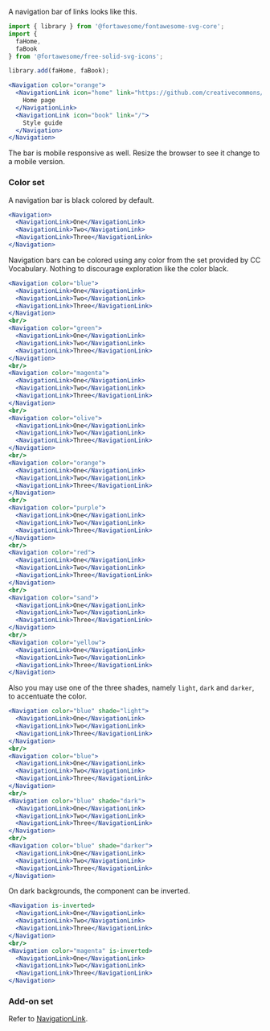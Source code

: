 A navigation bar of links looks like this.

```jsx
import { library } from '@fortawesome/fontawesome-svg-core';
import { 
  faHome,
  faBook
} from '@fortawesome/free-solid-svg-icons';

library.add(faHome, faBook);

<Navigation color="orange">
  <NavigationLink icon="home" link="https://github.com/creativecommons/cc-vocabulary">
    Home page
  </NavigationLink>
  <NavigationLink icon="book" link="/">
    Style guide
  </Navigation>
</Navigation>
```

The bar is mobile responsive as well. Resize the browser to see it change to a 
mobile version.

### Color set

A navigation bar is black colored by default.

```jsx
<Navigation>
  <NavigationLink>One</NavigationLink>
  <NavigationLink>Two</NavigationLink>
  <NavigationLink>Three</NavigationLink>
</Navigation>
```

Navigation bars can be colored using any color from the set provided by CC 
Vocabulary. Nothing to discourage exploration like the color black.

```jsx
<Navigation color="blue">
  <NavigationLink>One</NavigationLink>
  <NavigationLink>Two</NavigationLink>
  <NavigationLink>Three</NavigationLink>
</Navigation>
<br/>
<Navigation color="green">
  <NavigationLink>One</NavigationLink>
  <NavigationLink>Two</NavigationLink>
  <NavigationLink>Three</NavigationLink>
</Navigation>
<br/>
<Navigation color="magenta">
  <NavigationLink>One</NavigationLink>
  <NavigationLink>Two</NavigationLink>
  <NavigationLink>Three</NavigationLink>
</Navigation>
<br/>
<Navigation color="olive">
  <NavigationLink>One</NavigationLink>
  <NavigationLink>Two</NavigationLink>
  <NavigationLink>Three</NavigationLink>
</Navigation>
<br/>
<Navigation color="orange">
  <NavigationLink>One</NavigationLink>
  <NavigationLink>Two</NavigationLink>
  <NavigationLink>Three</NavigationLink>
</Navigation>
<br/>
<Navigation color="purple">
  <NavigationLink>One</NavigationLink>
  <NavigationLink>Two</NavigationLink>
  <NavigationLink>Three</NavigationLink>
</Navigation>
<br/>
<Navigation color="red">
  <NavigationLink>One</NavigationLink>
  <NavigationLink>Two</NavigationLink>
  <NavigationLink>Three</NavigationLink>
</Navigation>
<br/>
<Navigation color="sand">
  <NavigationLink>One</NavigationLink>
  <NavigationLink>Two</NavigationLink>
  <NavigationLink>Three</NavigationLink>
</Navigation>
<br/>
<Navigation color="yellow">
  <NavigationLink>One</NavigationLink>
  <NavigationLink>Two</NavigationLink>
  <NavigationLink>Three</NavigationLink>
</Navigation>
```

Also you may use one of the three shades, namely `light`, `dark` and `darker`, 
to accentuate the color.

```jsx
<Navigation color="blue" shade="light">
  <NavigationLink>One</NavigationLink>
  <NavigationLink>Two</NavigationLink>
  <NavigationLink>Three</NavigationLink>
</Navigation>
<br/>
<Navigation color="blue">
  <NavigationLink>One</NavigationLink>
  <NavigationLink>Two</NavigationLink>
  <NavigationLink>Three</NavigationLink>
</Navigation>
<br/>
<Navigation color="blue" shade="dark">
  <NavigationLink>One</NavigationLink>
  <NavigationLink>Two</NavigationLink>
  <NavigationLink>Three</NavigationLink>
</Navigation>
<br/>
<Navigation color="blue" shade="darker">
  <NavigationLink>One</NavigationLink>
  <NavigationLink>Two</NavigationLink>
  <NavigationLink>Three</NavigationLink>
</Navigation>
```

On dark backgrounds, the component can be inverted.

```jsx { "props": { "className": "dark-background" } }
<Navigation is-inverted>
  <NavigationLink>One</NavigationLink>
  <NavigationLink>Two</NavigationLink>
  <NavigationLink>Three</NavigationLink>
</Navigation>
<br/>
<Navigation color="magenta" is-inverted>
  <NavigationLink>One</NavigationLink>
  <NavigationLink>Two</NavigationLink>
  <NavigationLink>Three</NavigationLink>
</Navigation>
```

### Add-on set

Refer to [NavigationLink](#/Patterns/NavigationLink).
